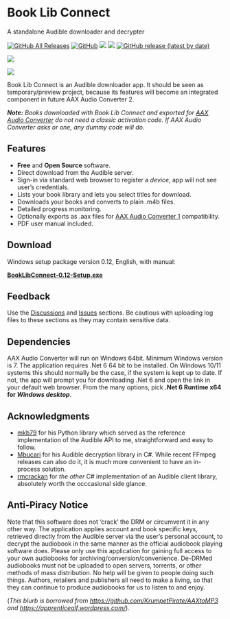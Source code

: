# Book Lib Connect
A standalone Audible downloader and decrypter

[![GitHub All Releases](https://img.shields.io/github/downloads/audiamus/BookLibConnect/total)](https://github.com/audiamus/BookLibConnect/releases) [![GitHub](https://img.shields.io/github/license/audiamus/BookLibConnect)](https://github.com/audiamus/BookLibConnect/blob/main/LICENSE) [![](https://img.shields.io/badge/platform-Windows-blue)](http://microsoft.com/windows) [![](https://img.shields.io/badge/language-C%23-blue)](http://csharp.net/) [![GitHub release (latest by date)](https://img.shields.io/github/v/release/audiamus/BookLibConnect)](https://github.com/audiamus/BookLibConnect/releases/latest)

![](res/mainwnd.png?raw=true)

![](res/libwnd.png?raw=true)

Book Lib Connect is an Audible downloader app. It should be seen as temporary/preview project, because its features will become an integrated component in future AAX Audio Converter 2.

_**Note:** Books downloaded with Book Lib Connect and exported for [AAX Audio Converter](https://github.com/audiamus/AaxAudioConverter) do not need a classic activation code. If AAX Audio Converter asks or one, any dummy code will do._ 

## Features
- **Free** and **Open Source** software. 
- Direct download from the Audible server.
- Sign-in via standard web browser to register a _device_, app will not see user’s credentials.
- Lists your book library and lets you select titles for download.
- Downloads your books and converts to plain .m4b files.
- Detailed progress monitoring.
- Optionally exports as .aax files for [AAX Audio Converter 1](https://github.com/audiamus/AaxAudioConverter) compatibility.
- PDF user manual included.


## Download
Windows setup package version 0.12, English, with manual:

**[BookLibConnect-0.12-Setup.exe](https://github.com/audiamus/BookLibConnect/releases/download/v0.12/BookLibConnect-0.12-Setup.exe)**

## Feedback
Use the [Discussions](https://github.com/audiamus/BookLibConnect/discussions) and [Issues](https://github.com/audiamus/BookLibConnect/issues) sections. 
Be cautious with uploading log files to these sections as they may contain sensitive data.   

## Dependencies
AAX Audio Converter will run on Windows 64bit. Minimum Windows version is 7.
The application requires .Net 6 64 bit to be installed. On Windows 10/11 systems this should normally be the case, if the system is kept up to date.
If not, the app will prompt you for downloading .Net 6 and open the link in your default web browser. From the many options, pick 
**.Net 6 Runtime x64 for _Windows desktop_**.

## Acknowledgments
- [mkb79](https://github.com/mkb79/Audible) for his Python library which served as the reference implementation of the Audible API to me, straightforward and easy to follow. 
- [Mbucari](https://github.com/Mbucari/AAXClean) for his Audible decryption library in C#. While recent FFmpeg releases can also do it, it is much more convenient to have an in-process solution.
- [rmcrackan](https://github.com/rmcrackan/AudibleApi) for _the other_ C# implementation of an Audible client library, absolutely worth the occcasional side glance.


## Anti-Piracy Notice
Note that this software does not ‘crack’ the DRM or circumvent it in any other way. The application applies account and book specific keys, retrieved directly from the Audible server via the user’s personal account, to decrypt the audiobook in the same manner as the official audiobook playing software does. 
Please only use this application for gaining full access to your own audiobooks for archiving/conversion/convenience. De-DRMed audiobooks must not be uploaded to open servers, torrents, or other methods of mass distribution. No help will be given to people doing such things. Authors, retailers and publishers all need to make a living, so that they can continue to produce audiobooks for us to listen to and enjoy.

(*This blurb is borrowed from https://github.com/KrumpetPirate/AAXtoMP3 and https://apprenticealf.wordpress.com/*). 